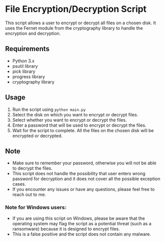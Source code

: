 # File Encryption/Decryption Script

This script allows a user to encrypt or decrypt all files on a chosen disk. It uses the Fernet module from the cryptography library to handle the encryption and decryption.

## Requirements

- Python 3.x
- psutil library
- pick library
- progress library
- cryptography library

## Usage

1. Run the script using `python main.py`
2. Select the disk on which you want to encrypt or decrypt files.
3. Select whether you want to encrypt or decrypt the files.
4. Enter a password that will be used to encrypt or decrypt the files.
5. Wait for the script to complete. All the files on the chosen disk will be encrypted or decrypted.

## Note
- Make sure to remember your password, otherwise you will not be able to decrypt the files.
- This script does not handle the possibility that user enters wrong password for decryption and it does not cover all the possible exception cases.
- If you encounter any issues or have any questions, please feel free to reach out to me.

### Note for Windows users:

- If you are using this script on Windows, please be aware that the operating system may flag the script as a potential threat (such as a ransomware) because it is designed to encrypt files.
- This is a false positive and the script does not contain any malware.